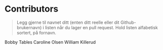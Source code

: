 # Contributors

> Legg gjerne til navnet ditt (enten ditt reelle eller dit Github-brukernavn) i listen når du lager en pull request.
> Hold listen alfabetisk sortert, på fornavn.

Bobby Tables
Caroline Olsen
William Killerud
